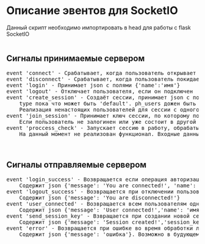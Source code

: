 # Описание эвентов для SocketIO
Данный скрипт необходимо импортировать в head для работы с flask SocketIO
<pre><script src="https://cdnjs.cloudflare.com/ajax/libs/socket.io/4.0.0/socket.io.min.js"></script></pre>

<h2>Сигналы принимаемые сервером</h2>
<pre>
event 'connect' - Срабатывает, когда пользователь открывает страницу
event 'disconnect' - Срабатывает, когда пользователь покидает страницу
event 'login' - Принимает json с полями {'name':'имя'}
event 'logout' - Отключает пользователя, если он подключен 
event 'create_session' - Создаёт сессии, принимает json с полями {'type':'тип', 'ph_users': число_ненастоящих_пользователей}. 
    type пока что может быть 'default'. ph_users дожен быть установлен на 0 (Хоть он и никак не влияет в этом формате сессии)
    Реализация ненастоящих пользователей для сессии с одного устройства находиться в разработке.
event 'join_session' - Принимает ключ сессии, по которому подключает пользователя как CLIENT.
    Если пользователь не залогинен или уже состоит в другой сессии, то вернет ошибку
event 'proccess_check' - Запускает сессию в работу, обрабатывает сигнал, только если пользователь имеет тип HOST.
    На данный момент не реализован функционал. Входные данные могут измениться
</pre>
<br/>
<h2>Сигналы отправляемые сервером</h2>
<pre>
event 'login_success' - Возвращается если операция авторизации прошла успешно. 
    Содержит json {'message': 'You are connected!', 'name': 'имя', 'type': 'тип'}
event 'logout_success' - Возвращается при отключении пользователя от системы.
    Содержит json {'message': 'You are disconnected!'}
event 'user_connected' - Возвращается всем пользователям одной сессии, когда к ней подключается кто то еще.
    Содержит json {'message': 'User connected!','name': 'имя'}
event 'send_session_key' - Взвращается при создании новой сессии её хосту.
    Содержит json {'message': 'Session created!','session_key': 'ключ_сессии'}
event 'error' - Возвращается при ошибке во время обработки любого из запросов, принятого сервером.
    Содержит json {'message': 'ошибка'}. Возможно в будующем появится id ошибки, если потребуется парсить их на клиенте.
</pre>
